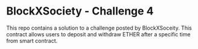 # BlockXSociety - Challenge 4

This repo contains a solution to a challenge posted by BlockXSoceity. This contract allows users to deposit and withdraw ETHER after a specific time from smart contract.
